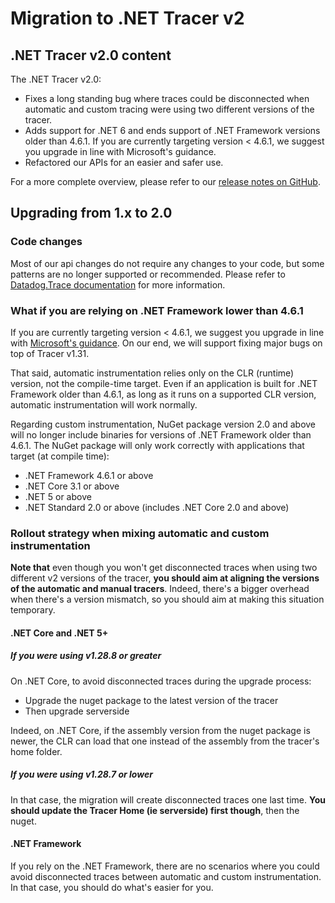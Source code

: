 # Migration to .NET Tracer v2

## .NET Tracer v2.0 content

The .NET Tracer v2.0:

- Fixes a long standing bug where traces could be disconnected when automatic and custom tracing were using two different versions of the tracer.
- Adds support for .NET 6 and ends support of .NET Framework versions older than 4.6.1. If you are currently targeting version < 4.6.1, we suggest you upgrade in line with Microsoft's guidance.
- Refactored our APIs for an easier and safer use.

For a more complete overview, please refer to our [release notes on GitHub](https://github.com/DataDog/dd-trace-dotnet/releases).

## Upgrading from 1.x to 2.0

### Code changes

Most of our api changes do not require any changes to your code, but some patterns are no longer supported or recommended. Please refer to [Datadog.Trace documentation](https://github.com/DataDog/dd-trace-dotnet/tree/v2.0.1/docs/Datadog.Trace#upgrading-from-1x-to-20) for more information.

### What if you are relying on .NET Framework lower than 4.6.1

If you are currently targeting version < 4.6.1, we suggest you upgrade in line with [Microsoft's guidance](https://docs.microsoft.com/en-us/lifecycle/products/microsoft-net-framework). On our end, we will support fixing major bugs on top of Tracer v1.31.

That said, automatic instrumentation relies only on the CLR (runtime) version, not the compile-time target. Even if an application is built for .NET Framework older than 4.6.1, as long as it runs on a supported CLR version, automatic instrumentation will work normally.

Regarding custom instrumentation, NuGet package version 2.0 and above will no longer include binaries for versions of .NET Framework older than 4.6.1. The NuGet package will only work correctly with applications that target (at compile time):

- .NET Framework 4.6.1 or above
- .NET Core 3.1 or above
- .NET 5 or above
- .NET Standard 2.0 or above (includes .NET Core 2.0 and above)

### Rollout strategy when mixing automatic and custom instrumentation

**Note that** even though you won't get disconnected traces when using two different v2 versions of the tracer, **you should aim at aligning the versions of the automatic and manual tracers**. Indeed, there's a bigger overhead when there's a version mismatch, so you should aim at making this situation temporary.

#### .NET Core and .NET 5+

##### If you were using v1.28.8 or greater

On .NET Core, to avoid disconnected traces during the upgrade process:

- Upgrade the nuget package to the latest version of the tracer
- Then upgrade serverside

Indeed, on .NET Core, if the assembly version from the nuget package is newer, the CLR can load that one instead of the assembly from the tracer's home folder.

##### If you were using v1.28.7 or lower

In that case, the migration will create disconnected traces one last time. **You should update the Tracer Home (ie serverside) first though**, then the nuget.

#### .NET Framework

If you rely on the .NET Framework, there are no scenarios where you could avoid disconnected traces between automatic and custom instrumentation. In that case, you should do what's easier for you.
